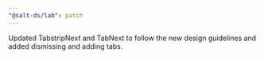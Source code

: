 ```yaml
---
"@salt-ds/lab": patch
---
```


Updated TabstripNext and TabNext to follow the new design guidelines and added dismissing and adding tabs.
